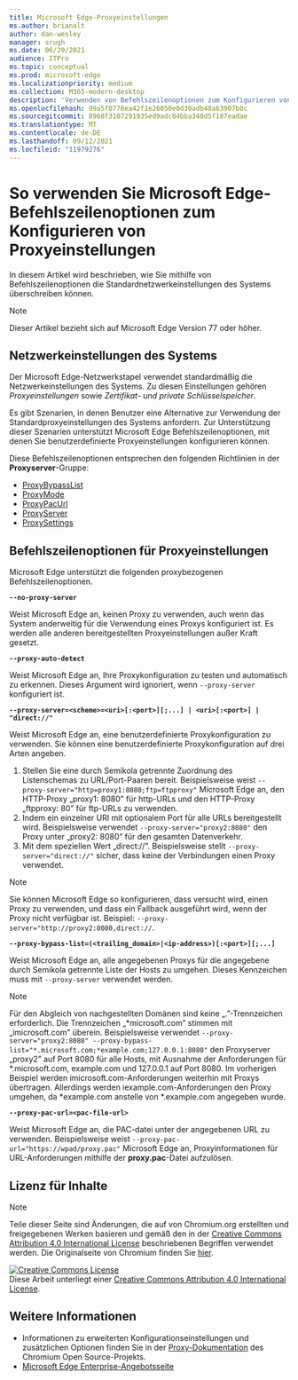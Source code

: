 ```yaml
---
title: Microsoft Edge-Proxyeinstellungen
ms.author: brianalt
author: dan-wesley
manager: srugh
ms.date: 06/29/2021
audience: ITPro
ms.topic: conceptual
ms.prod: microsoft-edge
ms.localizationpriority: medium
ms.collection: M365-modern-desktop
description: 'Verwenden von Befehlszeilenoptionen zum Konfigurieren von Proxyeinstellungen '
ms.openlocfilehash: 99a5f0776ea42f1e26050e0d30adb48a63907b8c
ms.sourcegitcommit: 8968f3107291935ed9adc84bba348d5f187eadae
ms.translationtype: MT
ms.contentlocale: de-DE
ms.lasthandoff: 09/12/2021
ms.locfileid: "11979276"
---
```

# <a name="how-to-use-microsoft-edge-command-line-options-to-configure-proxy-settings"></a>So verwenden Sie Microsoft Edge-Befehlszeilenoptionen zum Konfigurieren von Proxyeinstellungen

In diesem Artikel wird beschrieben, wie Sie mithilfe von Befehlszeilenoptionen die Standardnetzwerkeinstellungen des Systems überschreiben können.

>[!NOTE]
>Dieser Artikel bezieht sich auf Microsoft Edge Version 77 oder höher.

## <a name="system-network-settings"></a>Netzwerkeinstellungen des Systems

Der Microsoft Edge-Netzwerkstapel verwendet standardmäßig die Netzwerkeinstellungen des Systems. Zu diesen Einstellungen gehören *Proxyeinstellungen* sowie *Zertifikat- und private Schlüsselspeicher*.

Es gibt Szenarien, in denen Benutzer eine Alternative zur Verwendung der Standardproxyeinstellungen des Systems anfordern. Zur Unterstützung dieser Szenarien unterstützt Microsoft Edge Befehlszeilenoptionen, mit denen Sie benutzerdefinierte Proxyeinstellungen konfigurieren können.

Diese Befehlszeilenoptionen entsprechen den folgenden Richtlinien in der **Proxyserver**-Gruppe:

- [ProxyBypassList](./microsoft-edge-policies.md#proxybypasslist)
- [ProxyMode](./microsoft-edge-policies.md#proxymode)
- [ProxyPacUrl](./microsoft-edge-policies.md#proxypacurl)
- [ProxyServer](./microsoft-edge-policies.md#proxyserver)
- [ProxySettings](./microsoft-edge-policies.md#proxysettings)

## <a name="command-line-options-for-proxy-settings"></a>Befehlszeilenoptionen für Proxyeinstellungen

Microsoft Edge unterstützt die folgenden proxybezogenen Befehlszeilenoptionen.

 **`--no-proxy-server`**
 
Weist Microsoft Edge an, keinen Proxy zu verwenden, auch wenn das System anderweitig für die Verwendung eines Proxys konfiguriert ist. Es werden alle anderen bereitgestellten Proxyeinstellungen außer Kraft gesetzt.

**`--proxy-auto-detect`**

Weist Microsoft Edge an, Ihre Proxykonfiguration zu testen und automatisch zu erkennen. Dieses Argument wird ignoriert, wenn `--proxy-server` konfiguriert ist.

**`--proxy-server=<scheme>=<uri>[:<port>][;...] | <uri>[:<port>] | "direct://"`**

Weist Microsoft Edge an, eine benutzerdefinierte Proxykonfiguration zu verwenden. Sie können eine benutzerdefinierte Proxykonfiguration auf drei Arten angeben.

1. Stellen Sie eine durch Semikola getrennte Zuordnung des Listenschemas zu URL/Port-Paaren bereit. Beispielsweise weist `--proxy-server="http=proxy1:8080;ftp=ftpproxy"` Microsoft Edge an, den HTTP-Proxy „proxy1: 8080” für http-URLs und den HTTP-Proxy „ftpproxy: 80” für ftp-URLs zu verwenden.
2. Indem ein einzelner URI mit optionalem Port für alle URLs bereitgestellt wird. Beispielsweise verwendet `--proxy-server="proxy2:8080"` den Proxy unter „proxy2: 8080” für den gesamten Datenverkehr.
3. Mit dem speziellen Wert „direct://”. Beispielsweise stellt `--proxy-server="direct://"` sicher, dass keine der Verbindungen einen Proxy verwendet. 

>[!NOTE]
>Sie können Microsoft Edge so konfigurieren, dass versucht wird, einen Proxy zu verwenden, und dass ein Fallback ausgeführt wird, wenn der Proxy nicht verfügbar ist. Beispiel: `--proxy-server="http://proxy2:8080,direct://`.

**`--proxy-bypass-list=(<trailing_domain>|<ip-address>)[:<port>][;...]`**

Weist Microsoft Edge an, alle angegebenen Proxys für die angegebene durch Semikola getrennte Liste der Hosts zu umgehen. Dieses Kennzeichen muss mit `--proxy-server` verwendet werden.

>[!NOTE]
>Für den Abgleich von nachgestellten Domänen sind keine „.”-Trennzeichen erforderlich. Die Trennzeichen „\*microsoft.com” stimmen mit „imicrosoft.com” überein. Beispielsweise verwendet `--proxy-server="proxy2:8080" --proxy-bypass-list="*.microsoft.com;*example.com;127.0.0.1:8080"` den Proxyserver „proxy2” auf Port 8080 für alle Hosts, mit Ausnahme der Anforderungen für \*.microsoft.com, example.com und 127.0.0.1 auf Port 8080. Im vorherigen Beispiel werden imicrosoft.com-Anforderungen weiterhin mit Proxys übertragen. Allerdings werden iexample.com-Anforderungen den Proxy umgehen, da \*example.com anstelle von \*.example.com angegeben wurde.

**`--proxy-pac-url=<pac-file-url>`**

Weist Microsoft Edge an, die PAC-datei unter der angegebenen URL zu verwenden. Beispielsweise weist `--proxy-pac-url="https://wpad/proxy.pac"` Microsoft Edge an, Proxyinformationen für URL-Anforderungen mithilfe der **proxy.pac**-Datei aufzulösen.

## <a name="content-license"></a>Lizenz für Inhalte

> [!NOTE]
> Teile dieser Seite sind Änderungen, die auf von Chromium.org erstellten und freigegebenen Werken basieren und gemäß den in der [Creative Commons Attribution 4.0 International License](http://creativecommons.org/licenses/by/4.0/) beschriebenen Begriffen verwendet werden. Die Originalseite von Chromium finden Sie [hier](https://www.chromium.org/developers/design-documents/network-settings#TOC-Command-line-options-for-proxy-sett).
  
<a rel="license" href="http://creativecommons.org/licenses/by/4.0/"><img alt="Creative Commons License" style="border-width:0" src="https://i.creativecommons.org/l/by/4.0/88x31.png" /></a><br />Diese Arbeit unterliegt einer <a rel="license" href="http://creativecommons.org/licenses/by/4.0/">Creative Commons Attribution 4.0 International License</a>.

## <a name="see-also"></a>Weitere Informationen

- Informationen zu erweiterten Konfigurationseinstellungen und zusätzlichen Optionen finden Sie in der [Proxy-Dokumentation](https://chromium.googlesource.com/chromium/src/+/HEAD/net/docs/proxy.md) des Chromium Open Source-Projekts.
- [Microsoft Edge Enterprise-Angebotsseite](https://aka.ms/EdgeEnterprise)
